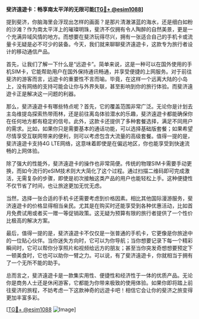 **斐济遠遊卡：畅享南太平洋的无限可能[[TG💪+ @esim1088](https://t.me/s/esim1088)]**

提到斐济，你脑海里会浮现出怎样的画面？是那片清澈湛蓝的海水，还是细白如粉的沙滩？作为南太平洋上的璀璨明珠，斐济不仅拥有令人陶醉的自然美景，更是一个充满异域风情的地方。而想要在斐济玩得尽兴，拥有一张适合自己的手机卡或流量卡无疑是必不可少的装备。今天，我们就来聊聊斐济遠遊卡，这款专为旅行者设计的移动通信产品。

首先，让我们了解一下什么是“远遊卡”。简单来说，这是一种可以在国外使用的手机SIM卡，它能帮助用户在国外保持通讯畅通，并享受便捷的上网服务。对于前往斐济的游客而言，远遊卡的重要性不言而喻。毕竟，在这样一个远离大陆的小岛上，没有网络的支持可能会让你与外界失联，甚至影响到你的旅行体验。而斐济遠遊卡正是解决这一问题的利器。

那么，斐济遠遊卡有哪些特点呢？首先，它的覆盖范围非常广泛。无论你是计划去主岛维提岛探索热带雨林，还是前往离岛体验潜水的乐趣，斐济遠遊卡都能确保你在任何地方都有稳定的信号。此外，这款卡还提供了多种套餐选择，满足不同用户的需求。比如，如果你只是需要基本的通话功能，可以选择基础版套餐；如果希望尽情享受互联网带来的便利，则可以考虑包含大流量的高级套餐。值得一提的是，斐济遠遊卡支持4G LTE网络，这意味着即使是在偏远地区，你也能享受到快速流畅的上网体验。

除了强大的性能外，斐济遠遊卡的操作也非常简便。传统的物理SIM卡需要手动更换，而如今流行的eSIM技术则大大简化了这个过程。通过扫描二维码即可完成激活，无需复杂的步骤，即使是初次接触这类产品的用户也能轻松上手。这种便捷性不仅节省了时间，也让旅途更加无忧无虑。

当然，选择一张合适的手机卡还需要考虑到价格因素。相比其他国际漫游服务，斐济遠遊卡的价格显得相当亲民。尤其是在购买时还能享受到各种优惠活动，比如首月免费试用或者买一赠一等促销政策。这无疑为预算有限的旅行者提供了一个性价比极高的解决方案。

最后，值得一提的是，斐济遠遊卡不仅仅是一张普通的手机卡，它更像是你旅途中的一位贴心伙伴。当你迷失方向时，它可以为你导航；当你想要记录下每一个精彩瞬间时，它可以帮你分享照片和视频给远方的朋友；甚至当你突发奇想想要预定下一顿美食时，它也可以助你一臂之力。可以说，有了斐济遠遊卡，你就相当于拥有了一个无所不能的助手。

总而言之，斐济遠遊卡是一款集实用性、便捷性和经济性于一体的优质产品。无论你是商务人士还是休闲游客，它都能为你带来极致的使用体验。如果你即将踏上前往斐济的旅程，不妨考虑一下这款神奇的远遊卡吧！相信它会让你的斐济之旅变得更加丰富多彩。

[[TG💪+ @esim1088](https://t.me/s/esim1088) ![Image](https://i.postimg.cc/4NQfJmqS/Snipaste-2025-05-13-00-14-12.png)]